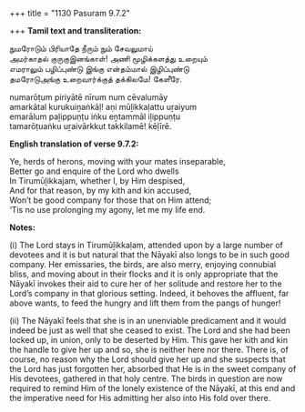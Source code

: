 +++
title = "1130 Pasuram 9.7.2"

+++
**Tamil text and transliteration:**

நுமரோடும் பிரியாதே நீரும் நும் சேவலுமாய்  
அமர்காதல் குருகுஇனங்காள்! அணி மூழிக்களத்து உறையும்  
எமராலும் பழிப்புண்டு இங்கு என்தம்மால் இழிப்புண்டு  
தமரோடுஅங்கு உறைவார்க்குத் தக்கிலமே! கேளீரே.

numarōṭum piriyātē nīrum num cēvalumāy  
amarkātal kurukuiṉaṅkāḷ! aṇi mūḻikkaḷattu uṟaiyum  
emarālum paḻippuṇṭu iṅku eṉtammāl iḻippuṇṭu  
tamarōṭuaṅku uṟaivārkkut takkilamē! kēḷīrē.

**English translation of verse 9.7.2:**

Ye, herds of herons, moving with your mates inseparable,  
Better go and enquire of the Lord who dwells  
In Tirumūḻikkajam, whether I, by Him despised,  
And for that reason, by my kith and kin accused,  
Won’t be good company for those that on Him attend;  
‘Tis no use prolonging my agony, let me my life end.

**Notes:**

\(i\) The Lord stays in Tirumūḻikkaḷam, attended upon by a large number of devotees and it is but natural that the Nāyakī also longs to be in such good company. Her emissaries, the birds, are also merry, enjoying connubial bliss, and moving about in their flocks and it is only appropriate that the Nāyakī invokes their aid to cure her of her solitude and restore her to the Lord’s company in that glorious setting. Indeed, it behoves the affluent, far above wants, to feed the hungry and lift them from the pangs of hunger!

\(ii\) The Nāyakī feels that she is in an unenviable predicament and it would indeed be just as well that she ceased to exist. The Lord and she had been locked up, in union, only to be deserted by Him. This gave her kith and kin the handle to give her up and so, she is neither here nor there. There is, of course, no reason why the Lord should give her up and she suspects that the Lord has just forgotten her, absorbed that He is in the sweet company of His devotees, gathered in that holy centre. The birds in question are now required to remind Him of the lonely existence of the Nāyakī, at this end and the imperative need for His admitting her also into His fold over there.


